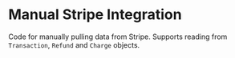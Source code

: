 # Manual Stripe Integration

Code for manually pulling data from Stripe. Supports reading from `Transaction`,
`Refund` and `Charge` objects.
